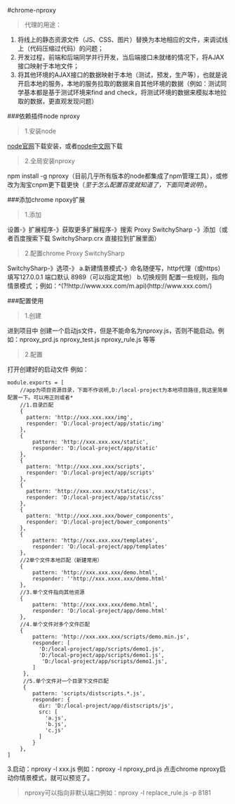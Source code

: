 #chrome-nproxy

>代理的用途：

1. 将线上的静态资源文件（JS、CSS、图片）替换为本地相应的文件，来调试线上（代码压缩过代码）的问题；
2. 开发过程，前端和后端同学并行开发，当后端接口未就绪的情况下，将AJAX接口映射于本地文件；
3. 将其他环境的AJAX接口的数据映射于本地（测试，预发，生产等），也就是说开启本地的服务，本地的服务拉取的数据来自其他环境的数据（例如：测试同学基本都是基于测试环境来find and check，将测试环境的数据来模拟本地拉取的数据，更直观发现问题）

###依赖插件node nproxy
>1.安装node

[node官网](https://nodejs.org/en/)下载安装，或者[node中文网](http://nodejs.cn/)下载

>2.全局安装nproxy

npm install -g nproxy（目前几乎所有版本的node都集成了npm管理工具），或修改为淘宝cnpm更下载更快（*至于怎么配置百度就知道了，下面同类说明*）。

###添加chrome npoxy扩展
>1.添加

设置-》扩展程序-》获取更多扩展程序-》搜索 Proxy SwitchySharp -》添加（或者百度搜索下载 SwitchySharp.crx 直接拉到扩展里面）

>2.配置chrome Proxy SwitchySharp

SwitchySharp-》选项-》
a.新建情景模式-》命名随便写，http代理（或https）填写127.0.0.1 端口默认 8989（可以指定其他）
b.切换规则  配置一些规则，指向情景模式 ；例如：^(?!http:\/\/www\.xxx\.com\/m.api)(http:\/\/www\.xxx\.com\/)  

###配置使用
>1.创建

进到项目中 创建一个启动js文件，但是不能命名为nproxy.js，否则不能启动。例如：nproxy_prd.js   nproxy_test.js  nproxy_rule.js 等等

>2.配置

打开创建好的启动文件 例如：
```
module.exports = [
    //app为项目资源目录，下面不作说明,D:/local-project为本地项目路径,我这里简单配置一下。可以用正则或者*
    //1.目录匹配
    {
      pattern: 'http://xxx.xxx.xxx/img',
      responder: 'D:/local-project/app/static/img'
    },
    {
        pattern: 'http://xxx.xxx.xxx/static',
        responder: 'D:/local-project/app/static'
    },
    {
      pattern: 'http://xxx.xxx.xxx/scripts',
      responder: 'D:/local-project/app/scripts'
    },
    {
      pattern: 'http://xxx.xxx.xxx/static/css',
      responder: 'D:/local-project/app/static/css'
    },
    {
      pattern: 'http://xxx.xxx.xxx/bower_components',
      responder: 'D:/local-project/bower_components'
    },
    {
        pattern: 'http://xxx.xxx.xxx/templates',
        responder: 'D:/local-project/app/templates'
    },
    //2单个文件本地匹配（新建常用）
    {
        pattern: 'http://xxx.xxx.xxx/demo.html',
        responder: ''http://xxx.xxxx.xxx/demo.html'
    },
    //3.单个文件指向其他资源
    {
        pattern: 'http://xxx.xxx.xxx/demo.html',
        responder: 'D:/local-project/app/demo.html'
    },
    //4.单个文件对多个文件匹配
    {
        pattern: 'http://xxx.xxx.xxx/scripts/demo.min.js', 
        responder: [
          'D:/local-project/app/scripts/demo1.js',
          'D:/local-project/app/scripts/demo1.js',
           'D:/local-project/app/scripts/demo1.js',
        ] 
     },
     //5.单个文件对一个目录下文件匹配
     {
        pattern: 'scripts/distscripts.*.js',
        responder: {
          dir: 'D:/local-project/app/distscripts/js',
          src: [
            'a.js',
            'b.js',
            'c.js'
          ]
        }
    },
]
```
3.启动：nproxy -l xxx.js  例如：nproxy -l nproxy_prd.js 点击chrome  nproxy启动你情景模式，就可以预览了。
>nproxy可以指向非默认端口例如：nproxy -l replace_rule.js  -p 8181
